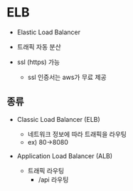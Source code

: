 # ELB

- Elastic Load Balancer

- 트래픽 자동 분산

- ssl (https) 가능

  - ssl 인증서는 aws가 무료 제공

## 종류

- Classic Load Balancer (ELB)

  - 네트워크 정보에 따라 트래픽을 라우팅
  - ex) 80->8080

- Application Load Balancer (ALB)
  - 트래픽 라우팅
    - /api 라우팅
